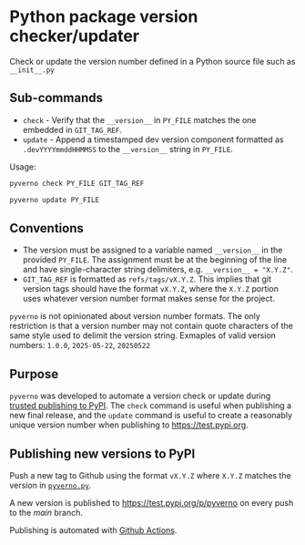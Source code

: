 # Python package version checker/updater

Check or update the version number defined in a Python source file such as
`__init__.py`

## Sub-commands

- `check` - Verify that the `__version__` in `PY_FILE` matches the one embedded
  in `GIT_TAG_REF`.
- `update` - Append a timestamped dev version component formatted as
  `.devYYYYmmddHHMMSS` to the `__version__` string in `PY_FILE`.

Usage:
```sh
pyverno check PY_FILE GIT_TAG_REF

pyverno update PY_FILE
```

## Conventions

- The version must be assigned to a variable named `__version__` in the
  provided `PY_FILE`. The assignment must be at the beginning of the line and
  have single-character string delimiters, e.g. `__version__ = "X.Y.Z"`.
- `GIT_TAG_REF` is formatted as `refs/tags/vX.Y.Z`. This implies that git
  version tags should have the format `vX.Y.Z`, where the `X.Y.Z` portion uses
  whatever version number format makes sense for the project.

`pyverno` is not opinionated about version number formats. The only restriction
is that a version number may not contain quote characters of the same style used
to delimit the version string. Exmaples of valid version numbers: `1.0.0`,
`2025-05-22`, `20250522`

## Purpose

`pyverno` was developed to automate a version check or update during
[trusted publishing to PyPI](https://docs.pypi.org/trusted-publishers/using-a-publisher/).
The `check` command is useful when publishing a new final release, and the
`update` command is useful to create a reasonably unique version number when
publishing to https://test.pypi.org.

## Publishing new versions to PyPI

Push a new tag to Github using the format `vX.Y.Z` where `X.Y.Z` matches the
version in [`pyverno.py`](pyverno.py).

A new version is published to https://test.pypi.org/p/pyverno on every
push to the *main* branch.

Publishing is automated with [Github Actions](.github/workflows/pypi.yml).

